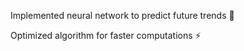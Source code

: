 Implemented neural network to predict future trends 🧠

Optimized algorithm for faster computations ⚡

